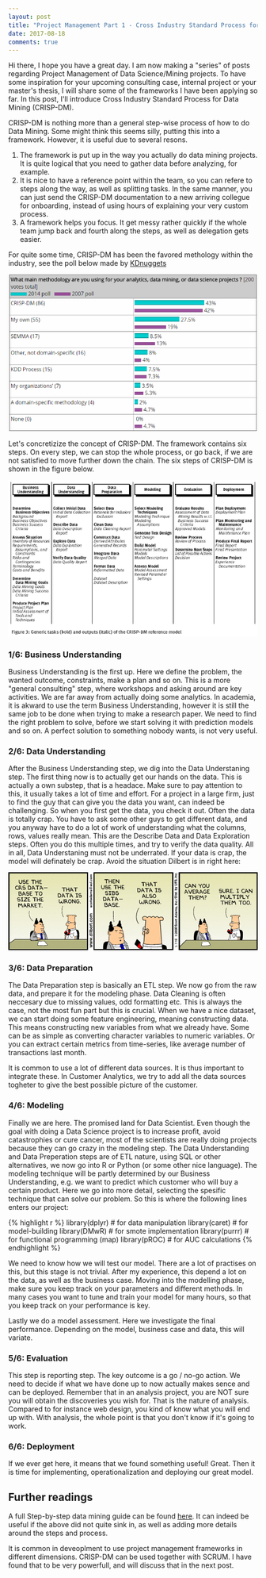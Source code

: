 ```yaml
---
layout: post
title: "Project Management Part 1 - Cross Industry Standard Process for Data Mining"
date: 2017-08-18
comments: true
---
```


Hi there, I hope you have a great day. I am now making a "series" of posts regarding Project Management of Data Science/Mining projects. To have some inspiration for your upcoming consulting case, internal project or your master's thesis, I will share some of the frameworks I have been applying so far. In this post, I'll introduce Cross Industry Standard Process for Data Mining (CRISP-DM). 


CRISP-DM is nothing more than a general step-wise process of how to do Data Mining. Some might think this seems silly, putting this into a framework. However, it is useful due to several resons. 
1. The framework is put up in the way you actually do data mining projects. It is quite logical that you need to gather data before analyzing, for example. 
2. It is nice to have a reference point within the team, so you can refere to steps along the way, as well as splitting tasks. In the same manner, you can just send the CRISP-DM documentation to a new arriving collegue for onboarding, instead of using hours of explaining your very custom process.
3. A framework helps you focus. It get messy rather quickly if the whole team jump back and fourth along the steps, as well as delegation gets easier.

For quite some time, CRISP-DM has been the favored methology within the industry, see the poll below made by [KDnuggets](http://www.kdnuggets.com/2014/10/crisp-dm-top-methodology-analytics-data-mining-data-science-projects.html)

![center](/figs/2017-08-19-CRISP-DM/crisp_pop.png)

Let's concretizize the concept of CRISP-DM. The framework contains six steps. On every step, we can stop the whole process, or go back, if we are not satisfied to move further down the chain. The six steps of CRISP-DM is shown in the figure below. 

![center](/figs/2017-08-19-CRISP-DM/metodologia_crisp_dm1_html_52cdbecf.png)




### 1/6: Business Understanding 

Business Understanding is the first up. Here we define the problem, the wanted outcome, constraints, make a plan and so on. This is a more "general consulting" step, where workshops and asking around are key activities. We are far away from actually doing some analytics. In academia, it is akward to use the term Business Understanding, however it is still the same job to be done when trying to make a research paper. We need to find the right problem to solve, before we start solving it with prediction models and so on. A perfect solution to something nobody wants, is not very useful.


### 2/6: Data Understanding

After the Business Understanding step, we dig into the Data Understaning step. The first thing now is to actually get our hands on the data. This is actually a own substep, that is a headace. Make sure to pay attention to this, it usually takes a lot of time and effort. For a project in a large firm, just to find the guy that can give you the data you want, can indeed be challenging. So when you first get the data, you check it out. Often the data is totally crap. You have to ask some other guys to get different data, and you anyway have to do a lot of work of understanding what the columns, rows, values really mean. This are the Describe Data and Data Exploration steps. Often you do this multiple times, and try to verify the data quality. All in all, Data Understaning must not be underrated. If your data is crap, the model will definately be crap. Avoid the situation Dilbert is in right here:


![center](/figs/2017-08-19-CRISP-DM/d8.gif)


### 3/6: Data Preparation

The Data Preparation step is basically an ETL step. We now go from the raw data, and prepare it for the modeling phase. Data Cleaning is often neccesary due to missing values, odd formatting etc. This is always the case, not the most fun part but this is crucial. When we have a nice dataset, we can start doing some feature engineering, meaning constructing data. This means constructing new variables from what we already have. Some can be as simple as converting character variables to numeric variables. Or you can extract certain metrics from time-series, like average number of transactions last month. 

It is common to use a lot of different data sources. It is thus important to integrate these. In Customer Analytics, we try to add all the data sources togheter to give the best possible picture of the customer. 


### 4/6: Modeling

Finally we are here. The promised land for Data Scientist. Even though the goal with doing a Data Science project is to increase profit, avoid catastrophies or cure cancer, most of the scientists are really doing projects because they can go crazy in the modeling step. The Data Understanding and Data Preperation steps are of ETL nature, using SQL or other alternatives, we now go into R or Python (or some other nice language). The modeling technique will be partly determined by our Business Understanding, e.g. we want to predict which customer who will buy a certain product. Here we go into more detail, selecting the spesific technique that can solve our problem. So this is where the following lines enters our project:



{% highlight r %}
library(dplyr) # for data manipulation
library(caret) # for model-building
library(DMwR) # for smote implementation
library(purrr) # for functional programming (map)
library(pROC) # for AUC calculations
{% endhighlight %}


We need to know how we will test our model. There are a lot of practises on this, but this stage is not trivial. After my experience, this depend a lot on the data, as well as the business case. Moving into the modelling phase, make sure you keep track on your parameters and different methods. In many cases you want to tune and train your model for many hours, so that you keep track on your performance is key.

Lastly we do a model assessment. Here we investigate the final performance. Depending on the model, business case and data, this will variate. 



### 5/6: Evaluation

This step is reporting step. The key outcome is a go / no-go action. We need to decide if what we have done up to now actually makes sence and can be deployed. Remember that in an analysis project, you are NOT sure you will obtain the discoveries you wish for. That is the nature of analysis. Compared to for instance web design, you kind of know what you will end up with. With analysis, the whole point is that you don't know if it's going to work.

### 6/6: Deployment

If we ever get here, it means that we found something useful! Great. Then it is time for implementing, operationalization and deploying our great model. 



## Further readings

A full Step-by-step data mining guide can be found [here](https://www.the-modeling-agency.com/crisp-dm.pdf). It can indeed be useful if the above did not quite sink in, as well as adding more details around the steps and process. 

It is common in deveoplment to use project management frameworks in different dimensions. CRISP-DM can be used together with SCRUM. I have found that to be very powerfull, and will discuss that in the next post.








